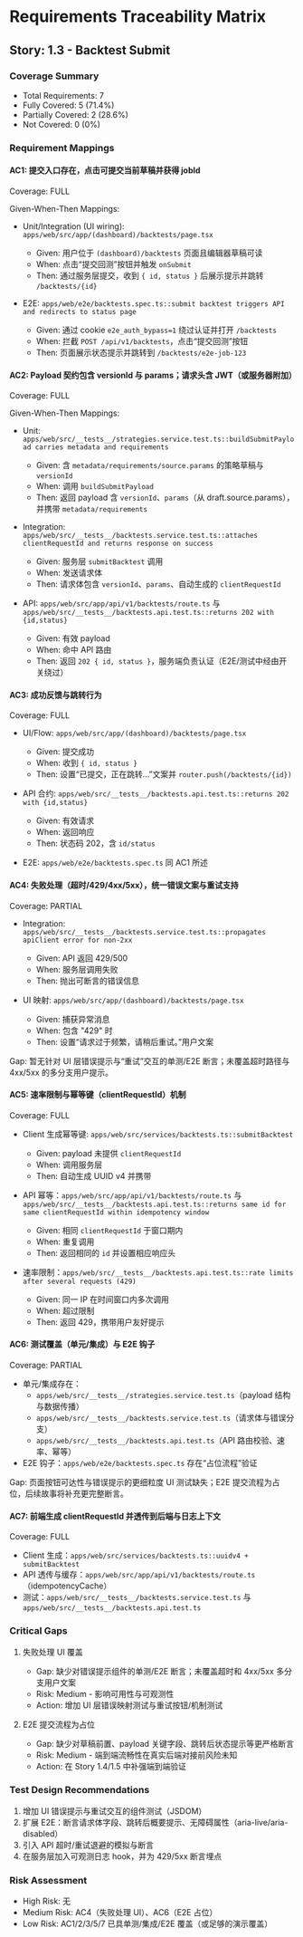 # Requirements Traceability Matrix

## Story: 1.3 - Backtest Submit

### Coverage Summary

- Total Requirements: 7
- Fully Covered: 5 (71.4%)
- Partially Covered: 2 (28.6%)
- Not Covered: 0 (0%)

### Requirement Mappings

#### AC1: 提交入口存在，点击可提交当前草稿并获得 jobId

Coverage: FULL

Given-When-Then Mappings:

- Unit/Integration (UI wiring): `apps/web/src/app/(dashboard)/backtests/page.tsx`
  - Given: 用户位于 `(dashboard)/backtests` 页面且编辑器草稿可读
  - When: 点击“提交回测”按钮并触发 `onSubmit`
  - Then: 通过服务层提交，收到 `{ id, status }` 后展示提示并跳转 `/backtests/{id}`

- E2E: `apps/web/e2e/backtests.spec.ts::submit backtest triggers API and redirects to status page`
  - Given: 通过 cookie `e2e_auth_bypass=1` 绕过认证并打开 `/backtests`
  - When: 拦截 `POST /api/v1/backtests`，点击“提交回测”按钮
  - Then: 页面展示状态提示并跳转到 `/backtests/e2e-job-123`

#### AC2: Payload 契约包含 versionId 与 params；请求头含 JWT（或服务器附加）

Coverage: FULL

Given-When-Then Mappings:

- Unit: `apps/web/src/__tests__/strategies.service.test.ts::buildSubmitPayload carries metadata and requirements`
  - Given: 含 `metadata/requirements/source.params` 的策略草稿与 `versionId`
  - When: 调用 `buildSubmitPayload`
  - Then: 返回 payload 含 `versionId`、`params`（从 draft.source.params），并携带 `metadata/requirements`

- Integration: `apps/web/src/__tests__/backtests.service.test.ts::attaches clientRequestId and returns response on success`
  - Given: 服务层 `submitBacktest` 调用
  - When: 发送请求体
  - Then: 请求体包含 `versionId`、`params`、自动生成的 `clientRequestId`

- API: `apps/web/src/app/api/v1/backtests/route.ts` 与 `apps/web/src/__tests__/backtests.api.test.ts::returns 202 with {id,status}`
  - Given: 有效 payload
  - When: 命中 API 路由
  - Then: 返回 `202 { id, status }`，服务端负责认证（E2E/测试中经由开关绕过）

#### AC3: 成功反馈与跳转行为

Coverage: FULL

- UI/Flow: `apps/web/src/app/(dashboard)/backtests/page.tsx`
  - Given: 提交成功
  - When: 收到 `{ id, status }`
  - Then: 设置“已提交，正在跳转…”文案并 `router.push(/backtests/{id})`

- API 合约: `apps/web/src/__tests__/backtests.api.test.ts::returns 202 with {id,status}`
  - Given: 有效请求
  - When: 返回响应
  - Then: 状态码 202，含 `id/status`

- E2E: `apps/web/e2e/backtests.spec.ts` 同 AC1 所述

#### AC4: 失败处理（超时/429/4xx/5xx），统一错误文案与重试支持

Coverage: PARTIAL

- Integration: `apps/web/src/__tests__/backtests.service.test.ts::propagates apiClient error for non-2xx`
  - Given: API 返回 429/500
  - When: 服务层调用失败
  - Then: 抛出可断言的错误信息

- UI 映射: `apps/web/src/app/(dashboard)/backtests/page.tsx`
  - Given: 捕获异常消息
  - When: 包含 "429" 时
  - Then: 设置“请求过于频繁，请稍后重试。”用户文案

Gap: 暂无针对 UI 层错误提示与“重试”交互的单测/E2E 断言；未覆盖超时路径与 4xx/5xx 的多分支用户提示。

#### AC5: 速率限制与幂等键（clientRequestId）机制

Coverage: FULL

- Client 生成幂等键: `apps/web/src/services/backtests.ts::submitBacktest`
  - Given: payload 未提供 `clientRequestId`
  - When: 调用服务层
  - Then: 自动生成 UUID v4 并携带

- API 幂等：`apps/web/src/app/api/v1/backtests/route.ts` 与 `apps/web/src/__tests__/backtests.api.test.ts::returns same id for same clientRequestId within idempotency window`
  - Given: 相同 `clientRequestId` 于窗口期内
  - When: 重复调用
  - Then: 返回相同的 `id` 并设置相应响应头

- 速率限制：`apps/web/src/__tests__/backtests.api.test.ts::rate limits after several requests (429)`
  - Given: 同一 IP 在时间窗口内多次调用
  - When: 超过限制
  - Then: 返回 429，携带用户友好提示

#### AC6: 测试覆盖（单元/集成）与 E2E 钩子

Coverage: PARTIAL

- 单元/集成存在：
  - `apps/web/src/__tests__/strategies.service.test.ts`（payload 结构与数据传播）
  - `apps/web/src/__tests__/backtests.service.test.ts`（请求体与错误分支）
  - `apps/web/src/__tests__/backtests.api.test.ts`（API 路由校验、速率、幂等）
- E2E 钩子：`apps/web/e2e/backtests.spec.ts` 存在“占位流程”验证

Gap: 页面按钮可达性与错误提示的更细粒度 UI 测试缺失；E2E 提交流程为占位，后续故事将补充更完整断言。

#### AC7: 前端生成 clientRequestId 并透传到后端与日志上下文

Coverage: FULL

- Client 生成：`apps/web/src/services/backtests.ts::uuidv4 + submitBacktest`
- API 透传与缓存：`apps/web/src/app/api/v1/backtests/route.ts`（idempotencyCache）
- 测试：`apps/web/src/__tests__/backtests.service.test.ts` 与 `apps/web/src/__tests__/backtests.api.test.ts`

### Critical Gaps

1. 失败处理 UI 覆盖
   - Gap: 缺少对错误提示组件的单测/E2E 断言；未覆盖超时和 4xx/5xx 多分支用户文案
   - Risk: Medium - 影响可用性与可观测性
   - Action: 增加 UI 层错误映射测试与重试按钮/机制测试

2. E2E 提交流程为占位
   - Gap: 缺少对草稿前置、payload 关键字段、跳转后状态提示等更严格断言
   - Risk: Medium - 端到端流畅性在真实后端对接前风险未知
   - Action: 在 Story 1.4/1.5 中补强端到端验证

### Test Design Recommendations

1. 增加 UI 错误提示与重试交互的组件测试（JSDOM）
2. 扩展 E2E：断言请求体字段、跳转后概要提示、无障碍属性（aria-live/aria-disabled）
3. 引入 API 超时/重试退避的模拟与断言
4. 在服务层加入可观测日志 hook，并为 429/5xx 断言埋点

### Risk Assessment

- High Risk: 无
- Medium Risk: AC4（失败处理 UI）、AC6（E2E 占位）
- Low Risk: AC1/2/3/5/7 已具单测/集成/E2E 覆盖（或足够的演示覆盖）
